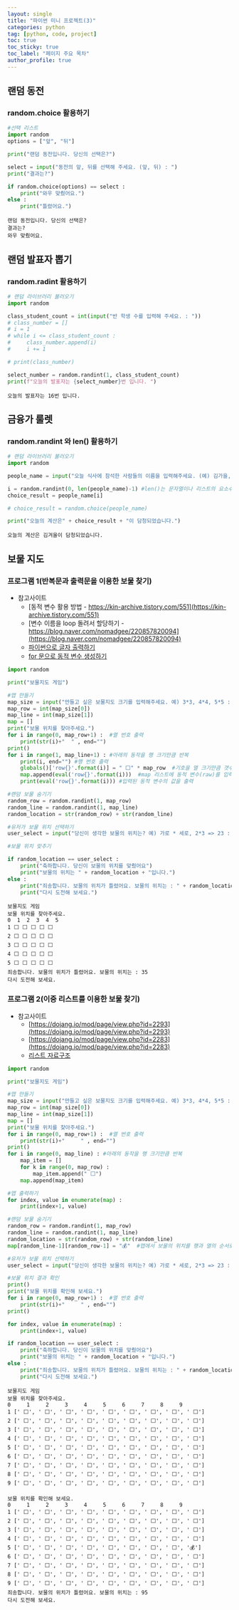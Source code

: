 ```yaml
---
layout: single
title: "파이썬 미니 프로젝트(3)"
categories: python
tag: [python, code, project]
toc: true
toc_sticky: true
toc_label: "페이지 주요 목차"
author_profile: true
---
```


## 랜덤 동전

### random.choice 활용하기

```python
#선택 리스트
import random
options = ["앞", "뒤"]

print("랜덤 동전입니다. 당신의 선택은?")

select = input("동전의 앞, 뒤를 선택해 주세요. (앞, 뒤) : ")
print("결과는?")

if random.choice(options) == select :
    print("와우 맞췄어요.")
else :
    print("틀렸어요.")

```

    랜덤 동전입니다. 당신의 선택은?
    결과는?
    와우 맞췄어요.

## 랜덤 발표자 뽑기

### random.radint 활용하기

```python
# 랜덤 라이브러리 불러오기
import random

class_student_count = int(input("반 학생 수를 입력해 주세요. : "))
# class_number = []
# i = 1
# while i <= class_student_count :
#     class_number.append(i)
#     i += 1

# print(class_number)

select_number = random.randint(1, class_student_count)
print(f"오늘의 발표자는 {select_number}번 입니다. ")
```

    오늘의 발표자는 16번 입니다.

## 금융가 룰렛

### random.randint 와 len() 활용하기

```python
# 랜덤 라이브러리 불러오기
import random

people_name = input("오늘 식사에 참석한 사람들의 이름을 입력해주세요. (예) 김가을, 김겨울, 김봄 : ").split(",") #","를 기준으로 분리된 값이 리스트로 바로 생성됨

i = random.randint(0, len(people_name)-1) #len()는 문자열이나 리스트의 요소수를 반환함.
choice_result = people_name[i]

# choice_result = random.choice(people_name)

print("오늘의 계산은" + choice_result + "이 담청되었습니다.")
```

    오늘의 계산은 김겨울이 담청되었습니다.

## 보물 지도

### 프로그램 1(반복문과 출력문을 이용한 보물 찾기)

- 참고사이트
  - [동적 변수 활용 방법 - https://kin-archive.tistory.com/551](https://kin-archive.tistory.com/551)
  - [변수 이름을 loop 돌려서 할당하기 - https://blog.naver.com/nomadgee/220857820094](https://blog.naver.com/nomadgee/220857820094)
  - [파이썬으로 글자 출력하기](https://datascienceschool.net/01%20python/02.03%20%ED%8C%8C%EC%9D%B4%EC%8D%AC%EC%9C%BC%EB%A1%9C%20%EA%B8%80%EC%9E%90%EB%A5%BC%20%EC%B6%9C%EB%A0%A5%ED%95%98%EA%B8%B0.html)
  - [for 문으로 동적 변수 생성하기](https://muzukphysics.tistory.com/entry/%ED%8C%8C%EC%9D%B4%EC%8D%AC-%EC%9E%90%EB%8F%99-%EB%B3%80%EC%88%98-%EC%83%9D%EC%84%B1-for%EB%AC%B8%EC%9C%BC%EB%A1%9C-%EB%8F%99%EC%A0%81-%EB%B3%80%EC%88%98-%EC%83%9D%EC%84%B1%ED%95%98%EA%B8%B0-Python)

```python
import random

print("보물지도 게임")

#맵 만들기
map_size = input("만들고 싶은 보물지도 크기를 입력해주세요. 예) 3*3, 4*4, 5*5 : ").split("*")
map_row = int(map_size[0])
map_line = int(map_size[1])
map = []
print("보물 위치를 찾아주세요.")
for i in range(0, map_row+1) :  #열 번호 출력
    print(str(i)+"  " , end="")
print()
for i in range(1, map_line+1) : #아래의 동작을 행 크기만큼 반복
    print(i, end="") #행 번호 출력
    globals()['row{}'.format(i)] = " ⬜️" * map_row  #기호을 열 크기만큼 갯수를 채워 row1, row2 .... 와 같은 동적변수에 입력
    map.append(eval('row{}'.format(i)))  #map 리스트에 동적 변수(raw)를 입력
    print(eval('row{}'.format(i))) #입력된 동적 변수의 값을 출력

#랜덤 보물 숨기기
random_row = random.randint(1, map_row)
random_line = random.randint(1, map_line)
random_location = str(random_row) + str(random_line)

#유저가 보물 위치 선택하기
user_select = input("당신이 생각한 보물의 위치는? 예) 가로 * 세로, 2*3 => 23 : ")

#보물 위치 맞추기

if random_location == user_select :
    print("축하합니다. 당신이 보물의 위치를 맞췄어요")
    print("보물의 위치는 " + random_location + "입니다.")
else :
    print("죄송합니다. 보물의 위치가 틀렸어요. 보물의 위치는 : " + random_location)
    print("다시 도전해 보세요.")
```

    보물지도 게임
    보물 위치를 찾아주세요.
    0  1  2  3  4  5
    1 ⬜️ ⬜️ ⬜️ ⬜️ ⬜️
    2 ⬜️ ⬜️ ⬜️ ⬜️ ⬜️
    3 ⬜️ ⬜️ ⬜️ ⬜️ ⬜️
    4 ⬜️ ⬜️ ⬜️ ⬜️ ⬜️
    5 ⬜️ ⬜️ ⬜️ ⬜️ ⬜️
    죄송합니다. 보물의 위치가 틀렸어요. 보물의 위치는 : 35
    다시 도전해 보세요.

### 프로그램 2(이중 리스트를 이용한 보물 찾기)

- 참고사이트
  - [https://dojang.io/mod/page/view.php?id=2293](https://dojang.io/mod/page/view.php?id=2293)
  - [https://dojang.io/mod/page/view.php?id=2283](https://dojang.io/mod/page/view.php?id=2283)
  - [리스트 자료구조](https://docs.python.org/ko/3.9/tutorial/datastructures.html)

```python
import random

print("보물지도 게임")

#맵 만들기
map_size = input("만들고 싶은 보물지도 크기를 입력해주세요. 예) 3*3, 4*4, 5*5 : ").split("*")
map_row = int(map_size[0])
map_line = int(map_size[1])
map = []
print("보물 위치를 찾아주세요.")
for i in range(0, map_row+1) :  #열 번호 출력
    print(str(i)+"     " , end="")
print()
for i in range(0, map_line) : #아래의 동작을 행 크기만큼 반복
    map_item = []
    for k in range(0, map_row) :
        map_item.append(" ⬜️")
    map.append(map_item)

#맵 출력하기
for index, value in enumerate(map) :
    print(index+1, value)

#랜덤 보물 숨기기
random_row = random.randint(1, map_row)
random_line = random.randint(1, map_line)
random_location = str(random_row) + str(random_line)
map[random_line-1][random_row-1] = "💰"  #맵에서 보물의 위치를 행과 열의 순서로 리스트 값을 찾아 💰으로 변환

#유저가 보물 위치 선택하기
user_select = input("당신이 생각한 보물의 위치는? 예) 가로 * 세로, 2*3 => 23 : ")

#보물 위치 결과 확인
print()
print("보물 위치를 확인해 보세요.")
for i in range(0, map_row+1) :  #열 번호 출력
    print(str(i)+"     " , end="")
print()

for index, value in enumerate(map) :
    print(index+1, value)

if random_location == user_select :
    print("축하합니다. 당신이 보물의 위치를 맞췄어요")
    print("보물의 위치는 " + random_location + "입니다.")
else :
    print("죄송합니다. 보물의 위치가 틀렸어요. 보물의 위치는 : " + random_location)
    print("다시 도전해 보세요.")
```

    보물지도 게임
    보물 위치를 찾아주세요.
    0     1     2     3     4     5     6     7     8     9
    1 [' ⬜️', ' ⬜️', ' ⬜️', ' ⬜️', ' ⬜️', ' ⬜️', ' ⬜️', ' ⬜️', ' ⬜️']
    2 [' ⬜️', ' ⬜️', ' ⬜️', ' ⬜️', ' ⬜️', ' ⬜️', ' ⬜️', ' ⬜️', ' ⬜️']
    3 [' ⬜️', ' ⬜️', ' ⬜️', ' ⬜️', ' ⬜️', ' ⬜️', ' ⬜️', ' ⬜️', ' ⬜️']
    4 [' ⬜️', ' ⬜️', ' ⬜️', ' ⬜️', ' ⬜️', ' ⬜️', ' ⬜️', ' ⬜️', ' ⬜️']
    5 [' ⬜️', ' ⬜️', ' ⬜️', ' ⬜️', ' ⬜️', ' ⬜️', ' ⬜️', ' ⬜️', ' ⬜️']
    6 [' ⬜️', ' ⬜️', ' ⬜️', ' ⬜️', ' ⬜️', ' ⬜️', ' ⬜️', ' ⬜️', ' ⬜️']
    7 [' ⬜️', ' ⬜️', ' ⬜️', ' ⬜️', ' ⬜️', ' ⬜️', ' ⬜️', ' ⬜️', ' ⬜️']
    8 [' ⬜️', ' ⬜️', ' ⬜️', ' ⬜️', ' ⬜️', ' ⬜️', ' ⬜️', ' ⬜️', ' ⬜️']
    9 [' ⬜️', ' ⬜️', ' ⬜️', ' ⬜️', ' ⬜️', ' ⬜️', ' ⬜️', ' ⬜️', ' ⬜️']

    보물 위치를 확인해 보세요.
    0     1     2     3     4     5     6     7     8     9
    1 [' ⬜️', ' ⬜️', ' ⬜️', ' ⬜️', ' ⬜️', ' ⬜️', ' ⬜️', ' ⬜️', ' ⬜️']
    2 [' ⬜️', ' ⬜️', ' ⬜️', ' ⬜️', ' ⬜️', ' ⬜️', ' ⬜️', ' ⬜️', ' ⬜️']
    3 [' ⬜️', ' ⬜️', ' ⬜️', ' ⬜️', ' ⬜️', ' ⬜️', ' ⬜️', ' ⬜️', ' ⬜️']
    4 [' ⬜️', ' ⬜️', ' ⬜️', ' ⬜️', ' ⬜️', ' ⬜️', ' ⬜️', ' ⬜️', ' ⬜️']
    5 [' ⬜️', ' ⬜️', ' ⬜️', ' ⬜️', ' ⬜️', ' ⬜️', ' ⬜️', ' ⬜️', '💰']
    6 [' ⬜️', ' ⬜️', ' ⬜️', ' ⬜️', ' ⬜️', ' ⬜️', ' ⬜️', ' ⬜️', ' ⬜️']
    7 [' ⬜️', ' ⬜️', ' ⬜️', ' ⬜️', ' ⬜️', ' ⬜️', ' ⬜️', ' ⬜️', ' ⬜️']
    8 [' ⬜️', ' ⬜️', ' ⬜️', ' ⬜️', ' ⬜️', ' ⬜️', ' ⬜️', ' ⬜️', ' ⬜️']
    9 [' ⬜️', ' ⬜️', ' ⬜️', ' ⬜️', ' ⬜️', ' ⬜️', ' ⬜️', ' ⬜️', ' ⬜️']
    죄송합니다. 보물의 위치가 틀렸어요. 보물의 위치는 : 95
    다시 도전해 보세요.
